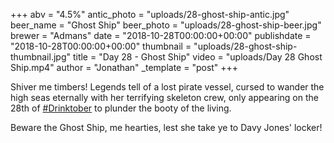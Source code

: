 +++
abv = "4.5%"
antic_photo = "uploads/28-ghost-ship-antic.jpg"
beer_name = "Ghost Ship"
beer_photo = "uploads/28-ghost-ship-beer.jpg"
brewer = "Admans"
date = "2018-10-28T00:00:00+00:00"
publishdate = "2018-10-28T00:00:00+00:00"
thumbnail = "uploads/28-ghost-ship-thumbnail.jpg"
title = "Day 28 - Ghost Ship"
video = "uploads/Day 28  Ghost Ship.mp4"
author = "Jonathan"
_template = "post"
+++

Shiver me timbers! Legends tell of a lost pirate vessel, cursed to wander the high seas eternally with her terrifying skeleton crew, only appearing on the 28th of [#Drinktober](https://www.facebook.com/hashtag/drinktober?source=feed_text&epa=HASHTAG) to plunder the booty of the living.

Beware the Ghost Ship, me hearties, lest she take ye to Davy Jones' locker!
